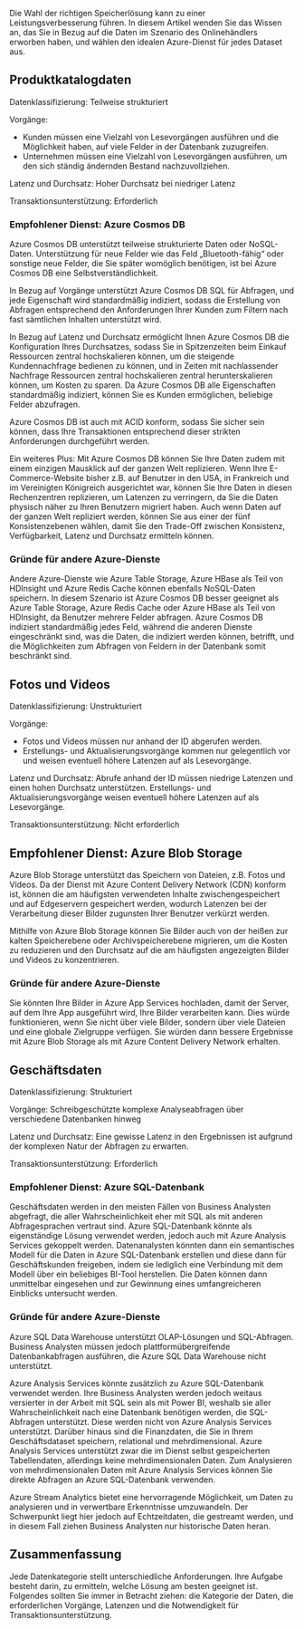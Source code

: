 Die Wahl der richtigen Speicherlösung kann zu einer Leistungsverbesserung führen. In diesem Artikel wenden Sie das Wissen an, das Sie in Bezug auf die Daten im Szenario des Onlinehändlers erworben haben, und wählen den idealen Azure-Dienst für jedes Dataset aus. 

## <a name="product-catalog-data"></a>Produktkatalogdaten

Datenklassifizierung: Teilweise strukturiert

Vorgänge:

* Kunden müssen eine Vielzahl von Lesevorgängen ausführen und die Möglichkeit haben, auf viele Felder in der Datenbank zuzugreifen.
* Unternehmen müssen eine Vielzahl von Lesevorgängen ausführen, um den sich ständig ändernden Bestand nachzuvollziehen.

Latenz und Durchsatz: Hoher Durchsatz bei niedriger Latenz

Transaktionsunterstützung: Erforderlich

### <a name="recommended-service-azure-cosmos-db"></a>Empfohlener Dienst: Azure Cosmos DB

Azure Cosmos DB unterstützt teilweise strukturierte Daten oder NoSQL-Daten. Unterstützung für neue Felder wie das Feld „Bluetooth-fähig“ oder sonstige neue Felder, die Sie später womöglich benötigen, ist bei Azure Cosmos DB eine Selbstverständlichkeit.

In Bezug auf Vorgänge unterstützt Azure Cosmos DB SQL für Abfragen, und jede Eigenschaft wird standardmäßig indiziert, sodass die Erstellung von Abfragen entsprechend den Anforderungen Ihrer Kunden zum Filtern nach fast sämtlichen Inhalten unterstützt wird.

In Bezug auf Latenz und Durchsatz ermöglicht Ihnen Azure Cosmos DB die Konfiguration Ihres Durchsatzes, sodass Sie in Spitzenzeiten beim Einkauf Ressourcen zentral hochskalieren können, um die steigende Kundennachfrage bedienen zu können, und in Zeiten mit nachlassender Nachfrage Ressourcen zentral hochskalieren zentral herunterskalieren können, um Kosten zu sparen. Da Azure Cosmos DB alle Eigenschaften standardmäßig indiziert, können Sie es Kunden ermöglichen, beliebige Felder abzufragen.

Azure Cosmos DB ist auch mit ACID konform, sodass Sie sicher sein können, dass Ihre Transaktionen entsprechend dieser strikten Anforderungen durchgeführt werden.

Ein weiteres Plus: Mit Azure Cosmos DB können Sie Ihre Daten zudem mit einem einzigen Mausklick auf der ganzen Welt replizieren. Wenn Ihre E-Commerce-Website bisher z.B. auf Benutzer in den USA, in Frankreich und im Vereinigten Königreich ausgerichtet war, können Sie Ihre Daten in diesen Rechenzentren replizieren, um Latenzen zu verringern, da Sie die Daten physisch näher zu Ihren Benutzern migriert haben. Auch wenn Daten auf der ganzen Welt repliziert werden, können Sie aus einer der fünf Konsistenzebenen wählen, damit Sie den Trade-Off zwischen Konsistenz, Verfügbarkeit, Latenz und Durchsatz ermitteln können.

### <a name="why-not-other-azure-services"></a>Gründe für andere Azure-Dienste

Andere Azure-Dienste wie Azure Table Storage, Azure HBase als Teil von HDInsight und Azure Redis Cache können ebenfalls NoSQL-Daten speichern. In diesem Szenario ist Azure Cosmos DB besser geeignet als Azure Table Storage, Azure Redis Cache oder Azure HBase als Teil von HDInsight, da Benutzer mehrere Felder abfragen. Azure Cosmos DB indiziert standardmäßig jedes Feld, während die anderen Dienste eingeschränkt sind, was die Daten, die indiziert werden können, betrifft, und die Möglichkeiten zum Abfragen von Feldern in der Datenbank somit beschränkt sind.

## <a name="photos-and-videos"></a>Fotos und Videos

Datenklassifizierung: Unstrukturiert

Vorgänge:

* Fotos und Videos müssen nur anhand der ID abgerufen werden.
* Erstellungs- und Aktualisierungsvorgänge kommen nur gelegentlich vor und weisen eventuell höhere Latenzen auf als Lesevorgänge.

Latenz und Durchsatz: Abrufe anhand der ID müssen niedrige Latenzen und einen hohen Durchsatz unterstützen. Erstellungs- und Aktualisierungsvorgänge weisen eventuell höhere Latenzen auf als Lesevorgänge.

Transaktionsunterstützung: Nicht erforderlich

## <a name="recommended-service-azure-blob-storage"></a>Empfohlener Dienst: Azure Blob Storage

Azure Blob Storage unterstützt das Speichern von Dateien, z.B. Fotos und Videos. Da der Dienst mit Azure Content Delivery Network (CDN) konform ist, können die am häufigsten verwendeten Inhalte zwischengespeichert und auf Edgeservern gespeichert werden, wodurch Latenzen bei der Verarbeitung dieser Bilder zugunsten Ihrer Benutzer verkürzt werden.

Mithilfe von Azure Blob Storage können Sie Bilder auch von der heißen zur kalten Speicherebene oder Archivspeicherebene migrieren, um die Kosten zu reduzieren und den Durchsatz auf die am häufigsten angezeigten Bilder und Videos zu konzentrieren.

### <a name="why-not-other-azure-services"></a>Gründe für andere Azure-Dienste

Sie könnten Ihre Bilder in Azure App Services hochladen, damit der Server, auf dem Ihre App ausgeführt wird, Ihre Bilder verarbeiten kann. Dies würde funktionieren, wenn Sie nicht über viele Bilder, sondern über viele Dateien und eine globale Zielgruppe verfügen. Sie würden dann bessere Ergebnisse mit Azure Blob Storage als mit Azure Content Delivery Network erhalten.

## <a name="business-data"></a>Geschäftsdaten

Datenklassifizierung: Strukturiert

Vorgänge: Schreibgeschützte komplexe Analyseabfragen über verschiedene Datenbanken hinweg

Latenz und Durchsatz: Eine gewisse Latenz in den Ergebnissen ist aufgrund der komplexen Natur der Abfragen zu erwarten.

Transaktionsunterstützung: Erforderlich

### <a name="recommended-service-azure-sql-database"></a>Empfohlener Dienst: Azure SQL-Datenbank

Geschäftsdaten werden in den meisten Fällen von Business Analysten abgefragt, die aller Wahrscheinlichkeit eher mit SQL als mit anderen Abfragesprachen vertraut sind. Azure SQL-Datenbank könnte als eigenständige Lösung verwendet werden, jedoch auch mit Azure Analysis Services gekoppelt werden. Datenanalysten könnten dann ein semantisches Modell für die Daten in Azure SQL-Datenbank erstellen und diese dann für Geschäftskunden freigeben, indem sie lediglich eine Verbindung mit dem Modell über ein beliebiges BI-Tool herstellen. Die Daten können dann unmittelbar eingesehen und zur Gewinnung eines umfangreicheren Einblicks untersucht werden. 

### <a name="why-not-other-azure-services"></a>Gründe für andere Azure-Dienste

Azure SQL Data Warehouse unterstützt OLAP-Lösungen und SQL-Abfragen. Business Analysten müssen jedoch plattformübergreifende Datenbankabfragen ausführen, die Azure SQL Data Warehouse nicht unterstützt.

Azure Analysis Services könnte zusätzlich zu Azure SQL-Datenbank verwendet werden. Ihre Business Analysten werden jedoch weitaus versierter in der Arbeit mit SQL sein als mit Power BI, weshalb sie aller Wahrscheinlichkeit nach eine Datenbank benötigen werden, die SQL-Abfragen unterstützt. Diese werden nicht von Azure Analysis Services unterstützt. Darüber hinaus sind die Finanzdaten, die Sie in Ihrem Geschäftsdataset speichern, relational und mehrdimensional. Azure Analysis Services unterstützt zwar die im Dienst selbst gespeicherten Tabellendaten, allerdings keine mehrdimensionalen Daten. Zum Analysieren von mehrdimensionalen Daten mit Azure Analysis Services können Sie direkte Abfragen an Azure SQL-Datenbank verwenden.

Azure Stream Analytics bietet eine hervorragende Möglichkeit, um Daten zu analysieren und in verwertbare Erkenntnisse umzuwandeln. Der Schwerpunkt liegt hier jedoch auf Echtzeitdaten, die gestreamt werden, und in diesem Fall ziehen Business Analysten nur historische Daten heran.

## <a name="summary"></a>Zusammenfassung

Jede Datenkategorie stellt unterschiedliche Anforderungen. Ihre Aufgabe besteht darin, zu ermitteln, welche Lösung am besten geeignet ist. Folgendes sollten Sie immer in Betracht ziehen: die Kategorie der Daten, die erforderlichen Vorgänge, Latenzen und die Notwendigkeit für Transaktionsunterstützung.
